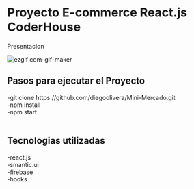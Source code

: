 <h1>Proyecto E-commerce React.js CoderHouse</h1>
<p>Presentacion</p>

![ezgif com-gif-maker](https://user-images.githubusercontent.com/66194848/143130960-5e3849ad-fd95-4369-a618-987d87e914ff.gif)

<h2>Pasos para ejecutar el Proyecto</h2>
  -git clone https://github.com/diegoolivera/Mini-Mercado.git
  <br>
  -npm install
  <br>
  -npm start
  <br>

<br>

<h2>Tecnologias utilizadas</h2>
  -react.js
  <br>
  -smantic.ui
  <br>
  -firebase
  <br>
  -hooks
  <br>
  
  
  
